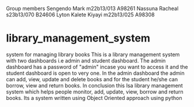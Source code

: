Group members
Sengendo Mark m22b13/013 A98261
Nassuna Racheal s23b13/070 B24606
Lyton Kalete Kiyayi m22b13/025 A98308

# library_management_system
system for managing library books
This is a library management system with two dashboards i.e admin and student dashboard. The admin dashboard has a password of "admin" incase you want to access it and the student dashboard is open to very one. In the admin dashboard the admin can 
add, view, update and delete books and for the student he/she can borrow, view and return books. In conclusion this Isa library management system which helps people monitor, add, update, view, borrow and return books. Its a system written using
Object Oriented approach using python

